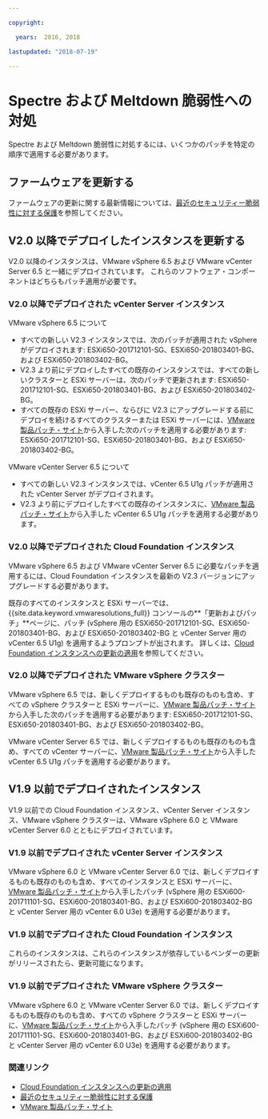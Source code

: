 ```yaml
---

copyright:

  years:  2016, 2018

lastupdated: "2018-07-19"

---
```


# Spectre および Meltdown 脆弱性への対処

Spectre および Meltdown 脆弱性に対処するには、いくつかのパッチを特定の順序で適用する必要があります。

## ファームウェアを更新する

ファームウェアの更新に関する最新情報については、[最近のセキュリティー脆弱性に対する保護](https://www.ibm.com/blogs/bluemix/2018/01/ibm-cloud-spectre-meltdown-vulnerabilities/)を参照してください。

## V2.0 以降でデプロイしたインスタンスを更新する

V2.0 以降のインスタンスは、VMware vSphere 6.5 および VMware vCenter Server 6.5 と一緒にデプロイされています。 これらのソフトウェア・コンポーネントはどちらもパッチ適用が必要です。

### V2.0 以降でデプロイされた vCenter Server インスタンス

VMware vSphere 6.5 について
* すべての新しい V2.3 インスタンスでは、次のパッチが適用された vSphere がデプロイされます: ESXi650-201712101-SG、ESXi650-201803401-BG、および ESXi650-201803402-BG。  
* V2.3 より前にデプロイしたすべての既存のインスタンスでは、すべての新しいクラスターと ESXi サーバーは、次のパッチで更新されます: ESXi650-201712101-SG、ESXi650-201803401-BG、および ESXi650-201803402-BG。
* すべての既存の ESXi サーバー、ならびに V2.3 にアップグレードする前にデプロイを続けるすべてのクラスターまたは ESXi サーバーには、[VMware 製品パッチ・サイト](https://my.vmware.com/group/vmware/patch)から入手した次のパッチを適用する必要があります: ESXi650-201712101-SG、ESXi650-201803401-BG、および ESXi650-201803402-BG。

VMware vCenter Server 6.5 について
* すべての新しい V2.3 インスタンスでは、vCenter 6.5 U1g パッチが適用された vCenter Server がデプロイされます。
* V2.3 より前にデプロイしたすべての既存のインスタンスに、[VMware 製品パッチ・サイト](https://my.vmware.com/group/vmware/patch)から入手した vCenter 6.5 U1g パッチを適用する必要があります。

### V2.0 以降でデプロイされた Cloud Foundation インスタンス

VMware vSphere 6.5 および VMware vCenter Server 6.5 に必要なパッチを適用するには、Cloud Foundation インスタンスを最新の V2.3 バージョンにアップグレードする必要があります。

既存のすべてのインスタンスと ESXi サーバーでは、{{site.data.keyword.vmwaresolutions_full}} コンソールの**「更新およびパッチ」**ページに、パッチ (vSphere 用の ESXi650-201712101-SG、ESXi650-201803401-BG、および ESXi650-201803402-BG と vCenter Server 用の vCenter 6.5 U1g) を適用するようプロンプトが出されます。 詳しくは、[Cloud Foundation インスタンスへの更新の適用](../sddc/sd_applyingupdates.html)を参照してください。

### V2.0 以降でデプロイされた VMware vSphere クラスター

VMware vSphere 6.5 では、新しくデプロイするものも既存のものも含め、すべての vSphere クラスターと ESXi サーバーに、[VMware 製品パッチ・サイト](https://my.vmware.com/group/vmware/patch)から入手した次のパッチを適用する必要があります: ESXi650-201712101-SG、ESXi650-201803401-BG、および ESXi650-201803402-BG。

VMware vCenter Server 6.5 では、新しくデプロイするものも既存のものも含め、すべての vCenter サーバーに、[VMware 製品パッチ・サイト](https://my.vmware.com/group/vmware/patch)から入手した vCenter 6.5 U1g パッチを適用する必要があります。

## V1.9 以前でデプロイされたインスタンス

V1.9 以前での Cloud Foundation インスタンス、vCenter Server インスタンス、VMware vSphere クラスターは、VMware vSphere 6.0 と VMware vCenter Server 6.0 とともにデプロイされています。

### V1.9 以前でデプロイされた vCenter Server インスタンス

VMware vSphere 6.0 と VMware vCenter Server 6.0 では、新しくデプロイするものも既存のものも含め、すべてのインスタンスと ESXi サーバーに、[VMware 製品パッチ・サイト](https://my.vmware.com/group/vmware/patch)から入手したパッチ (vSphere 用の ESXi600-201711101-SG、ESXi600-201803401-BG、および ESXi600-201803402-BG と vCenter Server 用の vCenter 6.0 U3e) を適用する必要があります。

### V1.9 以前でデプロイされた Cloud Foundation インスタンス

これらのインスタンスは、これらのインスタンスが依存しているベンダーの更新がリリースされたら、更新可能になります。

### V1.9 以前でデプロイされた VMware vSphere クラスター

VMware vSphere 6.0 と VMware vCenter Server 6.0 では、新しくデプロイするものも既存のものも含め、すべての vSphere クラスターと ESXi サーバーに、[VMware 製品パッチ・サイト](https://my.vmware.com/group/vmware/patch)から入手したパッチ (vSphere 用の ESXi600-201711101-SG、ESXi600-201803401-BG、および ESXi600-201803402-BG と vCenter Server 用の vCenter 6.0 U3e) を適用する必要があります。

### 関連リンク

* [Cloud Foundation インスタンスへの更新の適用](../sddc/sd_applyingupdates.html)
* [最近のセキュリティー脆弱性に対する保護](https://www.ibm.com/blogs/bluemix/2018/01/ibm-cloud-spectre-meltdown-vulnerabilities/)
* [VMware 製品パッチ・サイト](https://my.vmware.com/group/vmware/patch)
